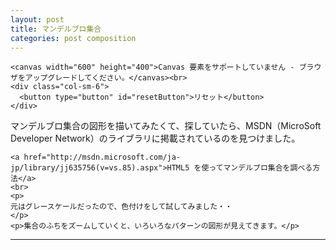 ```yaml
---
layout: post
title: マンデルブロ集合
categories: post composition
---
```


<div class="row">
  <div class="col-sm-7">
    <div class="col-sm-6">
      <p id="messageBox"></p>
    </div>
    <div class="col-sm-6">
      <p id="elapsedTime"></p>
    </div>

    <canvas width="600" height="400">Canvas 要素をサポートしていません - ブラウザをアップグレードしてください。</canvas><br>
    <div class="col-sm-6">
      <button type="button" id="resetButton">リセット</button>  
    </div>
  </div>
  <div class="col-sm-5">
    <p>
    マンデルブロ集合の図形を描いてみたくて、探していたら、MSDN（MicroSoft Developer Network）のライブラリに掲載されているのを見つけました。
    </p>

    <a href="http://msdn.microsoft.com/ja-jp/library/jj635756(v=vs.85).aspx">HTML5 を使ってマンデルブロ集合を調べる方法</a>
    <br>
    <p>
    元はグレースケールだったので、色付けをして試してみました・・
    </p>
    <p>集合のふちをズームしていくと、いろいろなパターンの図形が見えてきます。</p>
  </div>	
</div>

- - -

<script>

    if (!window.Worker) { // Worker（） constructorが利用可能かチェック
      document.getElementsByTagName('body')[0].innerHTML = "<h2>Web Workers not supported - upgrade your browser<br>(after checking that your browser is in the correct mode)</h2>";      
    }
    else {
      var RE_MAX = 1.1; // 描画されるマンデルブロ集合が変形しないように、この値を調整する必要がある
      var RE_MIN = -2.5;
      var IM_MAX = 1.2;
      var IM_MIN = -1.2;
      var MAX_ITERATIONS = 1200; // この値を増やすと、複素数ｃがマンデルブロ集合に属しているか探知する精度を向上させます。
      var STATIC_ZOOM_BOX_FACTOR = 0.25; // この値を増やすと、ズーム率を大きくします
      var DEFAULT_MESSAGE = "クリック または クリック&ドラッグ で ズーム"      
      
      var globals = {}; // See the handleLoad function.
      
      window.addEventListener('load', handleLoad, false);
    } // if-else
                
    /************************************************************************************************************************************************************/
    
    Number.prototype.format = function() {
    /* 
      Formats this integer so that it has commas in the expected places.
    */
      var numberString = Math.round(this).toString(); // An integer value is assumed, so we ensure that it is indeed an integer.
      var precompiledRegularExpression = /(\d+)(\d{3})/;
      
      while ( precompiledRegularExpression.test(numberString) ) {
        numberString = numberString.replace(precompiledRegularExpression, '$1' + ',' + '$2'); // For this integer, inject ","'s at the appropriate locations.
      } // while
      
      return numberString;
    } // Number.prototype.format

    /*----------------------------------------------------------------------------------------------------------------------------------------------------------*/    

    function handleLoad() {          
      var canvas = document.getElementsByTagName('canvas')[0];
      var canvasWidth = canvas.width;
      var canvasHeight = canvas.height;      
      var ctx = canvas.getContext('2d');
      
      document.getElementById('messageBox').innerHTML = DEFAULT_MESSAGE;            

      globals.canvas = canvas;
      globals.canvas.context = ctx;
      globals.canvas.context.imageDataObject = ctx.createImageData(canvasWidth, canvasHeight); // Create an appropriately sized but empty canvas image data object.
      
      globals.staticZoomBoxWidth = STATIC_ZOOM_BOX_FACTOR * canvasWidth; // Maintains the original canvas width/height ratio.
      globals.staticZoomBoxHeight = STATIC_ZOOM_BOX_FACTOR * canvasHeight; // Maintains the original canvas width/height ratio.      
      
      globals.pointer = {};
      globals.pointer.down = false;  
                 
      window.addEventListener('hashchange', handleHashChange, false); // This event handler executes whenever the URL hash string changes.
      
      if (window.navigator.pointerEnabled || window.navigator.msPointerEnabled) { // Future proofing.
        // It's either-or with MS pointer events - they cannot be registered concurrently.
        window.gesture = window.gesture || window.MSGesture; // Future proofing.
        globals.gesture = new gesture();
        globals.gesture.target = canvas; 
        canvas.addEventListener('MSPointerDown', function(evt) { globals.gesture.addPointer(evt.pointerId); }, false); 
          
        canvas.addEventListener('MSGestureStart', handlePointer, false); 
        canvas.addEventListener('mousedown', handlePointer, false); // Required for the case when the mouse is clicked but not moved.
        
        canvas.addEventListener('MSGestureChange', handlePointer, false);
        
        canvas.addEventListener('MSGestureEnd', handlePointer, false);
        canvas.addEventListener('mouseup', handlePointer, false); // Required for the case when the mouse is clicked but not moved.

        canvas.addEventListener('MSGestureHold', handlePointer, false);
      }    
      else {
        canvas.addEventListener('mousedown', handlePointer, false);
        canvas.addEventListener('mousemove', handlePointer, false);
        canvas.addEventListener('mouseup', handlePointer, false);    
      } // if-else
            
      document.getElementById('resetButton').addEventListener('click', handleResetButton, false);
      
      ctx.fillStyle = "rgba(255, 0, 0, 0.3)"; // The color and opacity of the zoom box. This is what gets saved when calling ctx.save().          
 
      handleHashChange(); // On page load, simulate a page URL change to draw the initial Mandelbrot set.
    } // handleLoad
    
    /*----------------------------------------------------------------------------------------------------------------------------------------------------------*/    
    
    function handleHashChange() {
      var hashValues = getHashValues(); // This function examines window.location.hash but doesn't change it.
      
      if (hashValues) {
        globals.ReMax = hashValues.ReMax;
        globals.ReMin = hashValues.ReMin;
        globals.ImMax = hashValues.ImMax;
        globals.ImMin = hashValues.ImMin;
        globals.grayscaleFactor = hashValues.grayscaleFactor;
      }
      else {
        globals.ReMax = adjusted_RE_MAX();
        globals.ReMin = RE_MIN;
        globals.ImMax = IM_MAX;
        globals.ImMin = IM_MIN;     
        globals.grayscaleFactor = 1; // Multiplying any value by 1 has no effect.
      } // if-else
      
      initializeWebWorkers('{{site.url}}/js/mandelbrotWebWorker.js'); // Halt any in-process Web Workers so that the back/forward buttons behave as expected (i.e., deal with the asynchronous nature of the Web Workers).
      drawMandelbrot(globals.ReMax, globals.ReMin, globals.ImMax, globals.ImMin, globals.grayscaleFactor);
    } // handelHashChange    

    /*----------------------------------------------------------------------------------------------------------------------------------------------------------*/        

    function getHashValues() {
      var dirtyComplexPlaneExtremaString = (window.location.hash).replace('#', ''); // Remove the leading "#" character from the string.
      var complexPlaneExtremaString = dirtyComplexPlaneExtremaString.split(','); // Returns an array. Assumes the following string form: "ReMax,ReMin,ImMax,ImMin,grayscaleFactor" (note that if grayscaleFactor is 1, the image's grayscale is not affected).
      
      var ReMax = parseFloat( complexPlaneExtremaString[0] ); 
      var ReMin = parseFloat( complexPlaneExtremaString[1] ); 
      var ImMax = parseFloat( complexPlaneExtremaString[2] ); 
      var ImMin = parseFloat( complexPlaneExtremaString[3] );
      var grayscaleFactor = parseFloat( complexPlaneExtremaString[4] );
      
      if ( isNaN(ReMax) || isNaN(ReMin) || isNaN(ImMax) || isNaN(ImMin) || isNaN(grayscaleFactor) ) { 
        return null;
      } // if 
      
      return {ReMax: ReMax, ReMin: ReMin, ImMax: ImMax, ImMin: ImMin, grayscaleFactor: grayscaleFactor};
    } // getHashValues
        
    /*----------------------------------------------------------------------------------------------------------------------------------------------------------*/        

    function adjusted_RE_MAX() {    
      var ReMax = globals.canvas.width * ( (IM_MAX - IM_MIN) / globals.canvas.height ) + RE_MIN;
      
      if (RE_MAX != ReMax) {
        alert("RE_MAX has been adjusted to: " + ReMax); // The user should never see this if RE_MAX is set correctly above.
      } // if

      return ReMax;
    } // adjusted_RE_MAX    
    
    /*----------------------------------------------------------------------------------------------------------------------------------------------------------*/    
    
    function drawMandelbrot(ReMax, ReMin, ImMax, ImMin, grayscaleFactor) {      
      var startTime = new Date(); // Report how long it takes to render this particular region of the Mandelbrot set.             
      var messageBox = document.getElementById('messageBox');     
      var elapsedTime =  document.getElementById('elapsedTime');     
      var canvas = globals.canvas; // A small speed optimization - accessing local variables tends to be faster than accessing global variables.
      var canvasWidth = canvas.width;
      var canvasHeight = canvas.height;
      var ctx = canvas.context;  
      var imageDataObject = ctx.imageDataObject; // imageDataObject ends up receiving an altered copy of ctx.imageDataObject, so imageDataObject is not a pointer to (reference to) ctx.imageDataObject.
      var maxPixelGrayscaleValue = 0; // This will contain the lightest shade of gray in the drawn Mandelbrot image.
      var fineDetailMandelbrotReceived = false; // Just in case the fine detail Web Worker callback finishes before the coarse detail Web Worker callback.

      messageBox.innerHTML = "計算中..."; // This isn't displayed until the drawMandelbrot function block exits.
      elapsedTime.innerHTML = ""; // Erase the prior run's statistics.
              
      var workerMessage = {
        workerID: "",
        MAX_ITERATIONS: MAX_ITERATIONS,
        ReMax: ReMax,
        ReMin: ReMin,
        ImMax: ImMax,
        ImMin: ImMin,
        grayscaleFactor: grayscaleFactor,
        canvasWidth: canvasWidth,
        canvasHeight: canvasHeight,
        imageDataObject: imageDataObject
      };
      
      function workerCallback(evt) { // Receive the required data from the Web Worker to draw the Mandelbrot set to the canvas (plus a few other items).          
        if (fineDetailMandelbrotReceived) {
          return; // For some reason, the fine detail callback finished before the coarse detail callback - do not display the coarse Mandelbrot image.
        }
        
        ctx.putImageData(evt.data.imageDataObject, 0, 0); // Render our carefully constructed canvas image data array to the canvas.
        globals.canvas.context.imageDataObject = evt.data.imageDataObject; 
        globals.maxPixelGrayscaleValue = evt.data.maxPixelGrayscaleValue; // Store this information in case the user clicks the Lighten button.          
      
        var elapsedMilliseconds = (new Date()) - startTime;
        elapsedTime.innerHTML = evt.data.workerID + ": " + evt.data.iterationSum.format() + " iterations in " + (elapsedMilliseconds / 1000).toFixed(2) + " seconds"; // Note that the UI element is not updated until after this block terminates (which is the desired behavior).            
        
        if (evt.data.workerID == "Fine detail") {
          fineDetailMandelbrotReceived = true;
          messageBox.innerHTML = DEFAULT_MESSAGE; // Erase the "計算中..." message and replace it with the default message.
        } // if
      } // workerCallback
      
      globals.coarseDetailWorker.onmessage = workerCallback; // I unnecessarily set this callback each time drawMandelbrot is called - this is fine in that there's no significant performance hit.
      globals.fineDetailWorker.onmessage = workerCallback;

      workerMessage.MAX_ITERATIONS = Math.round(MAX_ITERATIONS / 2); // MAX_ITERATIONS must always been a (positive) integer.
      workerMessage.workerID = "Coarse detail";
      globals.coarseDetailWorker.postMessage(workerMessage); // postMessage to the coarse detail Web Worker. 

      workerMessage.MAX_ITERATIONS = MAX_ITERATIONS;
      workerMessage.workerID = "Fine detail";                
      globals.fineDetailWorker.postMessage(workerMessage); // postMessage to the fine detail Web Worker.
    } // drawMandelbrot
    
    /*----------------------------------------------------------------------------------------------------------------------------------------------------------*/
    
    function xToRe(x) {
      var x_coefficient = (globals.ReMax - globals.ReMin) / globals.canvas.width; 
      
      return (x * x_coefficient) + globals.ReMin; // Converts a canvas x-coordinate value to the associated complex plane Re-coordinate.
    } // xToRe
    
    /*----------------------------------------------------------------------------------------------------------------------------------------------------------*/    

    function yToIm(y) {
      var y_coefficient = (globals.ImMin - globals.ImMax) / globals.canvas.height; 
      
      return (y * y_coefficient) + globals.ImMax; // Converts a canvas y-coordinate value to the associated complex plane Im-coordinate.
    } // yToIm
    
    /*----------------------------------------------------------------------------------------------------------------------------------------------------------*/

    function handlePointer(evt) {
      var canvasWidthHeightRatio = globals.canvas.width / globals.canvas.height;
      var ctx = globals.canvas.context;
      
      var canvasX;
      var canvasY;      
      
      if (evt.offsetX && evt.offsetY) {
        canvasX = evt.offsetX; // Not supported in Firefox.
        canvasY = evt.offsetY; // Does not assume that the canvas element is a direct descendent of the body element.
      } else {
        canvasX = evt.clientX - evt.target.offsetLeft; // Supported in Firefox.
        canvasY = evt.clientY - evt.target.offsetTop; // Assumes that the canvas element is a direct descendent of the body element.
      } // if-else
      
      var zoomBoxWidth;
      var zoomBoxHeight;
      
      var ReMax;
      var ReMin;
      var ImMax;
      var ImMin;
      
      var staticZoomBoxWidth = globals.staticZoomBoxWidth;
      var staticZoomBoxHeight = globals.staticZoomBoxHeight;
      var halfStaticZoomBoxWidth = staticZoomBoxWidth / 2;
      var halfStaticZoomBoxHeight = staticZoomBoxHeight / 2;
      
      switch (evt.type) {
        case 'MSGestureStart':              
        case 'mousedown':
          globals.pointer.down = true;      
          globals.pointer.x1 = canvasX;
          globals.pointer.y1 = canvasY;
          break;
        case 'MSGestureChange':                  
        case 'mousemove':
          if (globals.pointer.down) {
            zoomBoxHeight = Math.abs(canvasY - globals.pointer.y1);  
            zoomBoxWidth = zoomBoxHeight * canvasWidthHeightRatio; // We must keep the zoom box dimensions proportional to the canvas dimensions in order to ensure that the resulting zoomed Mandelbrot image does not become skewed.
            ctx.putImageData(ctx.imageDataObject, 0, 0); // Assumes that an initial image of the Mandelbrot set is drawn before we get to this point in the code. The purpose of this line is to erase the prior zoom box rectangle before drawing the next zoom box rectangle.
            ctx.fillRect(globals.pointer.x1, globals.pointer.y1, zoomBoxWidth, zoomBoxHeight); // With a freshly painted image of the current Mandelbrot set in place (see prior line), draw a new zoom box rectangle.
          }
          break;
        case 'MSGestureEnd':
        case 'mouseup':
          globals.pointer.down = false;          
          
          zoomBoxHeight = Math.abs(canvasY - globals.pointer.y1); // Only allow the zoom box to be drawn from an upper-left corner position down to a lower-right corner position.
          zoomBoxWidth = zoomBoxHeight * canvasWidthHeightRatio; // Again, ensure that the width/height ratio of the zoom box is proportional to the canvas's (this simplifies the algorithm).          
          
          if (zoomBoxHeight == 0) { // No zoom box has been drawn, so honor the fixed sized zoom box.  
            ctx.putImageData(ctx.imageDataObject, 0, 0); // For the MSGestureHold case, erase the previously drawn zoom box so we don't draw two or more on top of each other.
            ctx.fillRect(canvasX - halfStaticZoomBoxWidth, canvasY - halfStaticZoomBoxHeight, staticZoomBoxWidth, staticZoomBoxHeight); // Just leave this on the screen.
                         
            ReMin = xToRe(canvasX - halfStaticZoomBoxWidth); // Center the static zoom box about the point (evt.offsetX, evt.offsetY).
            ImMax = yToIm(canvasY - halfStaticZoomBoxHeight); 
            
            ReMax = xToRe(canvasX + halfStaticZoomBoxWidth);
            ImMin = yToIm(canvasY + halfStaticZoomBoxHeight);
          } 
          else { // A (possibly tiny) zoom box has been drawn, so honor it.
            ReMin = xToRe(globals.pointer.x1); // Convert the mouse's x-coordinate value (on the canvas) to the associated Re-coordinate value in the complex plane.
            ImMax = yToIm(globals.pointer.y1); // Convert the mouse's y-coordinate value (on the canvas) to the associated Im-coordinate value in the complex plane.
                                      
            ReMax = xToRe(zoomBoxWidth + globals.pointer.x1); // Convert the zoom box's final x-coordinate value to the associated Re-coordinate value in the complex plane.  
            ImMin = yToIm(zoomBoxHeight + globals.pointer.y1);  // Convert the zoom box's final y-coordinate value to the associated Re-coordinate value in the complex plane.            
          } // if-else        
        
          window.location.hash = ReMax + "," + ReMin + "," + ImMax + "," + ImMin + "," + globals.grayscaleFactor; // This triggers the handleHashChange event handler which, among other things, is responsible for drawing the Mandelbrot set.
          break; 
        case 'MSGestureHold':
          if (evt.detail & evt.MSGESTURE_FLAG_BEGIN) {
            ctx.fillRect(canvasX - halfStaticZoomBoxWidth, canvasY - halfStaticZoomBoxHeight, staticZoomBoxWidth, staticZoomBoxHeight); // At the first sign of a hold gesture, get the zoom box up on the screen immediately.                 
          }  
          
          // The evt.MSGESTURE_FLAG_END component of the hold gesture is handled by the "if (zoomBoxHeight == 0)" clause of the MSGestureEnd clause above.
          
          break;
        default:
          alert("Error in switch statement."); // Although unnecessary, defensive programming techniques such as this are highly recommended.
      } // switch              
    } // handlePointer    
    
    /*----------------------------------------------------------------------------------------------------------------------------------------------------------*/
    
    function handleResetButton() {
      window.location.hash = adjusted_RE_MAX() + "," + RE_MIN + "," + IM_MAX + "," + IM_MIN + "," + 1; // // This triggers the handleHashChange event handler which, among other things, is responsible for drawing the Mandelbrot set.
    } // handleResetButton
    
    /*----------------------------------------------------------------------------------------------------------------------------------------------------------*/
    
    function initializeWebWorkers(webWorkerJsPath) {
      if (globals.coarseDetailWorker) {
        globals.coarseDetailWorker.terminate();      
      }
      
      if (globals.fineDetailWorker) {
        globals.fineDetailWorker.terminate();      
      }
      
      globals.coarseDetailWorker = new Worker(webWorkerJsPath);
      globals.fineDetailWorker = new Worker(webWorkerJsPath);
    } // initializeWebWorkers
</script>
